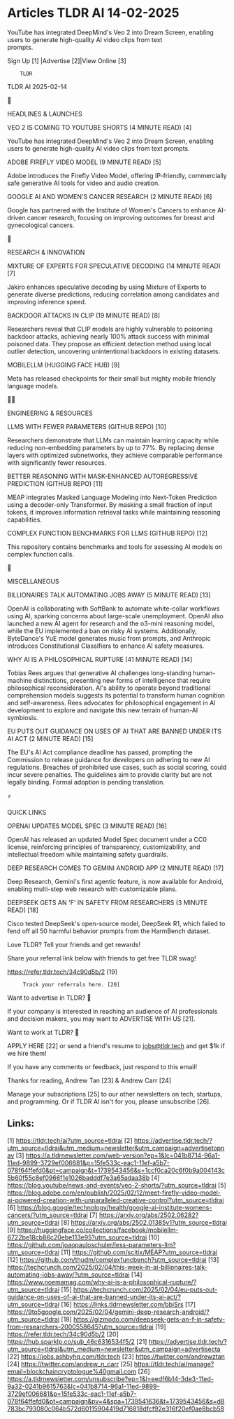 # Articles TLDR AI 14-02-2025

YouTube has integrated DeepMind's Veo 2 into Dream Screen, enabling
users to generate high-quality AI video clips from text
prompts. ‌ ‌ ‌ ‌ ‌ ‌ ‌ ‌ ‌ ‌ ‌ ‌ ‌ ‌ ‌ ‌ ‌ ‌ ‌ ‌ ‌ ‌ ‌ ‌ ‌ ‌  ‌ ‌ ‌ ‌ ‌ ‌ ‌ ‌ ‌ ‌ ‌ ‌ ‌ ‌ ‌ ‌ ‌ ‌ ‌ ‌ ‌ ‌ ‌ ‌ ‌ ‌ 


 Sign Up [1] |Advertise [2]|View Online [3] 

		TLDR 

TLDR AI 2025-02-14

🚀 

HEADLINES & LAUNCHES

 VEO 2 IS COMING TO YOUTUBE SHORTS (4 MINUTE READ) [4] 

 YouTube has integrated DeepMind's Veo 2 into Dream Screen, enabling
users to generate high-quality AI video clips from text prompts. 

 ADOBE FIREFLY VIDEO MODEL (9 MINUTE READ) [5] 

 Adobe introduces the Firefly Video Model, offering IP-friendly,
commercially safe generative AI tools for video and audio creation. 

 GOOGLE AI AND WOMEN'S CANCER RESEARCH (2 MINUTE READ) [6] 

 Google has partnered with the Institute of Women's Cancers to enhance
AI-driven cancer research, focusing on improving outcomes for breast
and gynecological cancers. 

🧠 

RESEARCH & INNOVATION

 MIXTURE OF EXPERTS FOR SPECULATIVE DECODING (14 MINUTE READ) [7] 

 Jakiro enhances speculative decoding by using Mixture of Experts to
generate diverse predictions, reducing correlation among candidates
and improving inference speed. 

 BACKDOOR ATTACKS IN CLIP (19 MINUTE READ) [8] 

 Researchers reveal that CLIP models are highly vulnerable to
poisoning backdoor attacks, achieving nearly 100% attack success with
minimal poisoned data. They propose an efficient detection method
using local outlier detection, uncovering unintentional backdoors in
existing datasets. 

 MOBILELLM (HUGGING FACE HUB) [9] 

 Meta has released checkpoints for their small but mighty mobile
friendly language models. 

🧑‍💻 

ENGINEERING & RESOURCES

 LLMS WITH FEWER PARAMETERS (GITHUB REPO) [10] 

 Researchers demonstrate that LLMs can maintain learning capacity
while reducing non-embedding parameters by up to 77%. By replacing
dense layers with optimized subnetworks, they achieve comparable
performance with significantly fewer resources. 

 BETTER REASONING WITH MASK-ENHANCED AUTOREGRESSIVE PREDICTION (GITHUB
REPO) [11] 

 MEAP integrates Masked Language Modeling into Next-Token Prediction
using a decoder-only Transformer. By masking a small fraction of input
tokens, it improves information retrieval tasks while maintaining
reasoning capabilities. 

 COMPLEX FUNCTION BENCHMARKS FOR LLMS (GITHUB REPO) [12] 

 This repository contains benchmarks and tools for assessing AI models
on complex function calls. 

🎁 

MISCELLANEOUS

 BILLIONAIRES TALK AUTOMATING JOBS AWAY (5 MINUTE READ) [13] 

 OpenAI is collaborating with SoftBank to automate white-collar
workflows using AI, sparking concerns about large-scale unemployment.
OpenAI also launched a new AI agent for research and the o3-mini
reasoning model, while the EU implemented a ban on risky AI systems.
Additionally, ByteDance's YuE model generates music from prompts, and
Anthropic introduces Constitutional Classifiers to enhance AI safety
measures. 

 WHY AI IS A PHILOSOPHICAL RUPTURE (41 MINUTE READ) [14] 

 Tobias Rees argues that generative AI challenges long-standing
human-machine distinctions, presenting new forms of intelligence that
require philosophical reconsideration. AI's ability to operate beyond
traditional comprehension models suggests its potential to transform
human cognition and self-awareness. Rees advocates for philosophical
engagement in AI development to explore and navigate this new terrain
of human-AI symbiosis. 

 EU PUTS OUT GUIDANCE ON USES OF AI THAT ARE BANNED UNDER ITS AI ACT
(2 MINUTE READ) [15] 

 The EU's AI Act compliance deadline has passed, prompting the
Commission to release guidance for developers on adhering to new AI
regulations. Breaches of prohibited use cases, such as social scoring,
could incur severe penalties. The guidelines aim to provide clarity
but are not legally binding. Formal adoption is pending translation. 

⚡ 

QUICK LINKS

 OPENAI UPDATES MODEL SPEC (3 MINUTE READ) [16] 

 OpenAI has released an updated Model Spec document under a CC0
license, reinforcing principles of transparency, customizability, and
intellectual freedom while maintaining safety guardrails. 

 DEEP RESEARCH COMES TO GEMINI ANDROID APP (2 MINUTE READ) [17] 

 Deep Research, Gemini's first agentic feature, is now available for
Android, enabling multi-step web research with customizable plans. 

 DEEPSEEK GETS AN 'F' IN SAFETY FROM RESEARCHERS (3 MINUTE READ) [18] 

 Cisco tested DeepSeek's open-source model, DeepSeek R1, which failed
to fend off all 50 harmful behavior prompts from the HarmBench
dataset. 

Love TLDR? Tell your friends and get rewards!

 Share your referral link below with friends to get free TLDR swag! 

 https://refer.tldr.tech/34c90d5b/2 [19] 

		 Track your referrals here. [20] 

Want to advertise in TLDR? 📰

 If your company is interested in reaching an audience of AI
professionals and decision makers, you may want to ADVERTISE WITH US
[21]. 

Want to work at TLDR? 💼

 APPLY HERE [22] or send a friend's resume to jobs@tldr.tech and get
$1k if we hire them! 

 If you have any comments or feedback, just respond to this email! 

Thanks for reading, 
Andrew Tan [23] & Andrew Carr [24] 

 Manage your subscriptions [25] to our other newsletters on tech,
startups, and programming. Or if TLDR AI isn't for you, please
unsubscribe [26]. 

 

Links:
------
[1] https://tldr.tech/ai?utm_source=tldrai
[2] https://advertise.tldr.tech/?utm_source=tldrai&utm_medium=newsletter&utm_campaign=advertisetopnav
[3] https://a.tldrnewsletter.com/web-version?ep=1&lc=041b8714-96a1-11ed-9899-3729ef006681&p=15fe533c-eac1-11ef-a5b7-078f64ffefd0&pt=campaign&t=1739543456&s=1ccf0ca20c6f0b9a004143c5b60f55c8ef0966f1e1026badddf7e3a65adaa38b
[4] https://blog.youtube/news-and-events/veo-2-shorts/?utm_source=tldrai
[5] https://blog.adobe.com/en/publish/2025/02/12/meet-firefly-video-model-ai-powered-creation-with-unparalleled-creative-control?utm_source=tldrai
[6] https://blog.google/technology/health/google-ai-institute-womens-cancers/?utm_source=tldrai
[7] https://arxiv.org/abs/2502.06282?utm_source=tldrai
[8] https://arxiv.org/abs/2502.01385v1?utm_source=tldrai
[9] https://huggingface.co/collections/facebook/mobilellm-6722be18cb86c20ebe113e95?utm_source=tldrai
[10] https://github.com/joaopauloschuler/less-parameters-llm?utm_source=tldrai
[11] https://github.com/scitix/MEAP?utm_source=tldrai
[12] https://github.com/thudm/complexfuncbench?utm_source=tldrai
[13] https://techcrunch.com/2025/02/04/this-week-in-ai-billionaires-talk-automating-jobs-away/?utm_source=tldrai
[14] https://www.noemamag.com/why-ai-is-a-philosophical-rupture/?utm_source=tldrai
[15] https://techcrunch.com/2025/02/04/eu-puts-out-guidance-on-uses-of-ai-that-are-banned-under-its-ai-act/?utm_source=tldrai
[16] https://links.tldrnewsletter.com/bbiSrs
[17] https://9to5google.com/2025/02/04/gemini-deep-research-android/?utm_source=tldrai
[18] https://gizmodo.com/deepseek-gets-an-f-in-safety-from-researchers-2000558645?utm_source=tldrai
[19] https://refer.tldr.tech/34c90d5b/2
[20] https://hub.sparklp.co/sub_46c6316534f5/2
[21] https://advertise.tldr.tech/?utm_source=tldrai&utm_medium=newsletter&utm_campaign=advertisecta
[22] https://jobs.ashbyhq.com/tldr.tech
[23] https://twitter.com/andrewztan
[24] https://twitter.com/andrew_n_carr
[25] https://tldr.tech/ai/manage?email=blockchaincryptologue%40gmail.com
[26] https://a.tldrnewsletter.com/unsubscribe?ep=1&l=eedf6b14-3de3-11ed-9a32-0241b9615763&lc=041b8714-96a1-11ed-9899-3729ef006681&p=15fe533c-eac1-11ef-a5b7-078f64ffefd0&pt=campaign&pv=4&spa=1739541636&t=1739543456&s=d8783bc793080c064b572d60115904419d716818dfcf92e316f20ef0ae8bcb58
